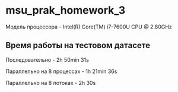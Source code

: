 # msu_prak_homework_3
Модель процессора - Intel(R) Core(TM) i7-7600U CPU @ 2.80GHz

## Время работы на тестовом датасете

Последовательно - 2h 50min 31s

Параллельно на 8 процессах - 1h 21min 36s

Параллельно на 8 потоках - 2h 30s


